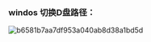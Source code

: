 ### windos 切换D盘路径：

![b6581b7aa7df953a040ab8d38a1bd5d](https://user-images.githubusercontent.com/68007558/170802441-953e3878-1bd7-4103-a292-ce006dc4f0dc.png)
